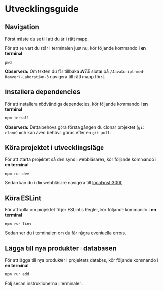 # Utvecklingsguide

## Navigation

Först måste du se till att du är i rätt mapp. <br />

För att se vart du står i terminalen just nu, kör följande kommando i **en terminal**

```
pwd
```

**Observera:** Om texten du får tillbaka **_INTE_** slutar på `/JavaScript-med-Ramverk-Laboration-3` navigera till rätt mapp först.

## Installera dependencies

För att installera nödvändiga dependecies, kör följande kommando i **en terminal**

```
npm install
```

**Observera:** Detta behövs göra första gången du clonar projektet (`git clone`) och kan även behöva göras efter en `git pull`.

## Köra projektet i utvecklingsläge

För att starta projektet så den syns i webbläsaren, kör följande kommando i **en terminal**

```
npm run dev
```

Sedan kan du i din webbläsare navigera till [localhost:3000](http://localhost:3000/)

## Köra ESLint

För att kolla om projektet följer ESLint's Regler, kör följande kommando i **en terminal**

```
npm run lint
```

Sedan ser du i terminalen om du får några eventuella errors.

## Lägga till nya produkter i databasen

För att lägga till nya produkter i projektets databas, kör följande kommando i **en terminal**

```
npm run add
```

Följ sedan instruktionerna i terminalen.
